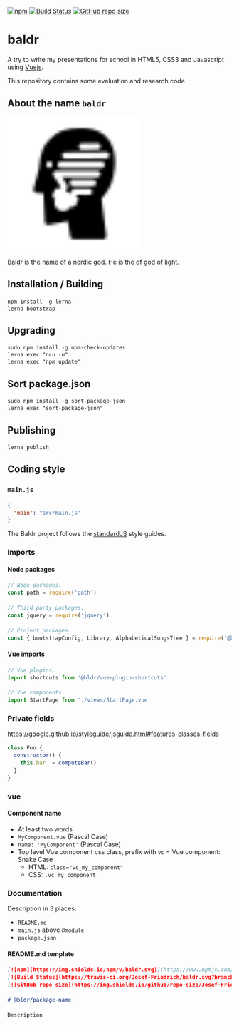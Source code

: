 [![npm](https://img.shields.io/npm/v/baldr.svg)](https://www.npmjs.com/package/baldr)
[![Build Status](https://travis-ci.org/Josef-Friedrich/baldr.svg?branch=master)](https://travis-ci.org/Josef-Friedrich/baldr)
[![GitHub repo size](https://img.shields.io/github/repo-size/Josef-Friedrich/baldr.svg)](https://github.com/Josef-Friedrich/baldr)

# baldr

A try to write my presentations for school in HTML5, CSS3 and
Javascript using [Vuejs](https://vuejs.org/).

This repository contains some evaluation and research code.

## About the name `baldr`

<img src="src/vue/components/material-icon/src/icons/baldr.svg" style="width: 300px;">

[Baldr](https://en.wikipedia.org/wiki/Baldr) is the name of a nordic
god. He is the of god of light.

## Installation / Building

```
npm install -g lerna
lerna bootstrap
```

## Upgrading

```
sudo npm install -g npm-check-updates
lerna exec "ncu -u"
lerna exec "npm update"
```

## Sort package.json

```
sudo npm install -g sort-package-json
lerna exec "sort-package-json"
```

## Publishing

```
lerna publish
```

## Coding style

### `main.js`

```json
{
  "main": "src/main.js"
}
```

The Baldr project follows the [standardJS](https://standardjs.com/) style guides.

### Imports

#### Node packages

```js
// Node packages.
const path = require('path')

// Third party packages.
const jquery = require('jquery')

// Project packages.
const { bootstrapConfig, Library, AlphabeticalSongsTree } = require('@bldr/songbook-base')
```

#### Vue imports

```js
// Vue plugins.
import shortcuts from '@bldr/vue-plugin-shortcuts'

// Vue components.
import StartPage from './views/StartPage.vue'
```

### Private fields

https://google.github.io/styleguide/jsguide.html#features-classes-fields

```js
class Foo {
  constructor() {
    this.bar_ = computeBar()
  }
}
```

### vue

#### Component name

* At least two words
* `MyComponent.vue` (Pascal Case)
* `name: 'MyComponent'` (Pascal Case)
* Top level Vue component css class, prefix with `vc` = Vue component: Snake Case
  * HTML: `class="vc_my_component"`
  * CSS: `.vc_my_component`

### Documentation

Description in 3 places:

* `README.md`
* `main.js` above `@module`
* `package.json`

#### README.md template

```md
[![npm](https://img.shields.io/npm/v/baldr.svg)](https://www.npmjs.com/package/baldr)
[![Build Status](https://travis-ci.org/Josef-Friedrich/baldr.svg?branch=master)](https://travis-ci.org/Josef-Friedrich/baldr)
[![GitHub repo size](https://img.shields.io/github/repo-size/Josef-Friedrich/baldr.svg)](https://github.com/Josef-Friedrich/baldr)

# @bldr/package-name

Description

```

